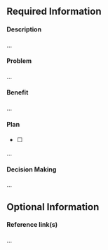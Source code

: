 <!--
Please fill in all required information for the proposed change/issue.

You can leave comments like this one in place -- just replace ... with your event details.
-->

## Required Information

#### Description
<!-- Brief overview of your proposal, make sure to include any key requirements/languages/needs-->
...

#### Problem
<!-- What issue are you addressing?  -->
...

#### Benefit
<!-- How does this change relate to our core goal of getting money out of politics and/or the symptoms it causes?-->
...

#### Plan
<!-- Step-by-step checklist for the steps required for implementing your plan, including specific owners, notes and expected delivery date   -->
- [ ]
...

#### Decision Making
<!-- Consent to continue/implement, volunteer staff super majority, community super majority. Include length of time decision is open  -->
...

## Optional Information

#### Reference link(s)
<!-- Where to go to find more information (e.g., brainstorm document, presentation, Toolkit, GitHub, Trello, website etc.). -->
...

